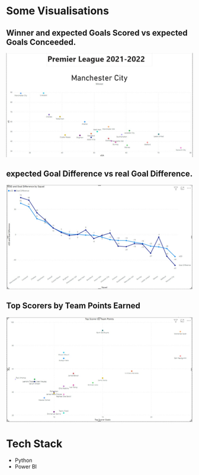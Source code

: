 
# Some Visualisations 
## Winner and expected Goals Scored vs expected Goals Conceeded.
![visual1](visuals/Winner%20and%20xGoals%20vs%20xGAgainst.jpg)
## expected Goal Difference vs real Goal Difference.
![visual2](visuals/xGD%20vs%20rGD.jpg)
## Top Scorers by Team Points Earned
![visual3](visuals/Top%20Scorer%20By%20Team%20Points%20Earned.jpg)

# Tech Stack
- Python
- Power BI